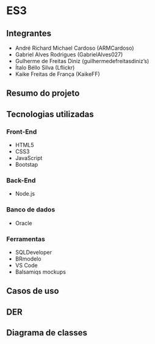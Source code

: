 # ES3
## Integrantes
 - André Richard Michael Cardoso (ARMCardoso)
 - Gabriel Alves Rodrigues (GabrielAlves027)
 - Gulherme de Freitas Diniz (guilhermedefreitasdiniz’s)
 - Ítalo Béllo Silva (Lflickr)
 - Kaike Freitas de França (KaikeFF)

## Resumo do projeto

## Tecnologias utilizadas 
### Front-End
 - HTML5
 - CSS3
 - JavaScript
 - Bootstap

### Back-End
 - Node.js
   
### Banco de dados
 - Oracle
   
### Ferramentas
 - SQLDeveloper
 - BRmodelo
 - VS Code
 - Balsamiqs mockups
   
## Casos de uso

## DER

## Diagrama de classes
